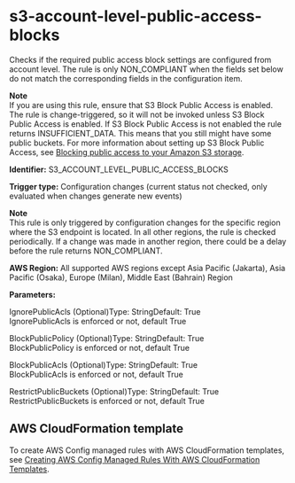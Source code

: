 # s3\-account\-level\-public\-access\-blocks<a name="s3-account-level-public-access-blocks"></a>

Checks if the required public access block settings are configured from account level\. The rule is only NON\_COMPLIANT when the fields set below do not match the corresponding fields in the configuration item\.

**Note**  
If you are using this rule, ensure that S3 Block Public Access is enabled\. The rule is change\-triggered, so it will not be invoked unless S3 Block Public Access is enabled\. If S3 Block Public Access is not enabled the rule returns INSUFFICIENT\_DATA\. This means that you still might have some public buckets\. For more information about setting up S3 Block Public Access, see [Blocking public access to your Amazon S3 storage](https://docs.aws.amazon.com/AmazonS3/latest/userguide/access-control-block-public-access.html)\.

**Identifier:** S3\_ACCOUNT\_LEVEL\_PUBLIC\_ACCESS\_BLOCKS

**Trigger type:** Configuration changes \(current status not checked, only evaluated when changes generate new events\)

**Note**  
This rule is only triggered by configuration changes for the specific region where the S3 endpoint is located\. In all other regions, the rule is checked periodically\. If a change was made in another region, there could be a delay before the rule returns NON\_COMPLIANT\. 

**AWS Region:** All supported AWS regions except Asia Pacific \(Jakarta\), Asia Pacific \(Osaka\), Europe \(Milan\), Middle East \(Bahrain\) Region

**Parameters:**

IgnorePublicAcls \(Optional\)Type: StringDefault: True  
IgnorePublicAcls is enforced or not, default True

BlockPublicPolicy \(Optional\)Type: StringDefault: True  
BlockPublicPolicy is enforced or not, default True

BlockPublicAcls \(Optional\)Type: StringDefault: True  
BlockPublicAcls is enforced or not, default True

RestrictPublicBuckets \(Optional\)Type: StringDefault: True  
RestrictPublicBuckets is enforced or not, default True

## AWS CloudFormation template<a name="w76aac11c31c17b7d427c19"></a>

To create AWS Config managed rules with AWS CloudFormation templates, see [Creating AWS Config Managed Rules With AWS CloudFormation Templates](aws-config-managed-rules-cloudformation-templates.md)\.